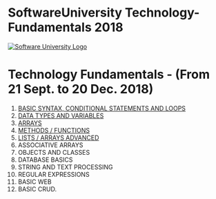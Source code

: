 # SoftwareUniversity Technology-Fundamentals 2018

[![Software University Logo](https://goo.gl/KYm0Tz)](https://softuni.bg)

# Technology Fundamentals - (From 21 Sept. to 20 Dec. 2018)

1. [BASIC SYNTAX, CONDITIONAL STATEMENTS AND LOOPS](http://tinyurl.com/y5encx5m)
2. [DATA TYPES AND VARIABLES](http://tinyurl.com/y47zp9vj)
3. [ARRAYS](https://tinyurl.com/y6nys24h)
4. [METHODS / FUNCTIONS](https://tinyurl.com/y2aevh52)
5. [LISTS / ARRAYS ADVANCED](https://tinyurl.com/y2d2jovm)
6. ASSOCIATIVE ARRAYS
7. OBJECTS AND CLASSES
8. DATABASE BASICS
9. STRING AND TEXT PROCESSING
10. REGULAR EXPRESSIONS
11. BASIC WEB
12. BASIC CRUD.


